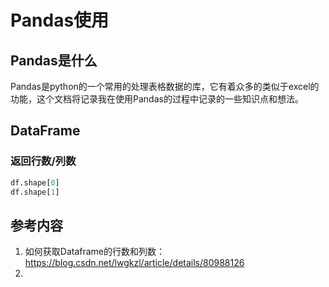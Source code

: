 # Pandas使用

## Pandas是什么

Pandas是python的一个常用的处理表格数据的库，它有着众多的类似于excel的功能，这个文档将记录我在使用Pandas的过程中记录的一些知识点和想法。



## DataFrame

### 返回行数/列数

```python
df.shape[0]
df.shape[1]
```



## 参考内容

1. 如何获取Dataframe的行数和列数：https://blog.csdn.net/lwgkzl/article/details/80988126
2. 